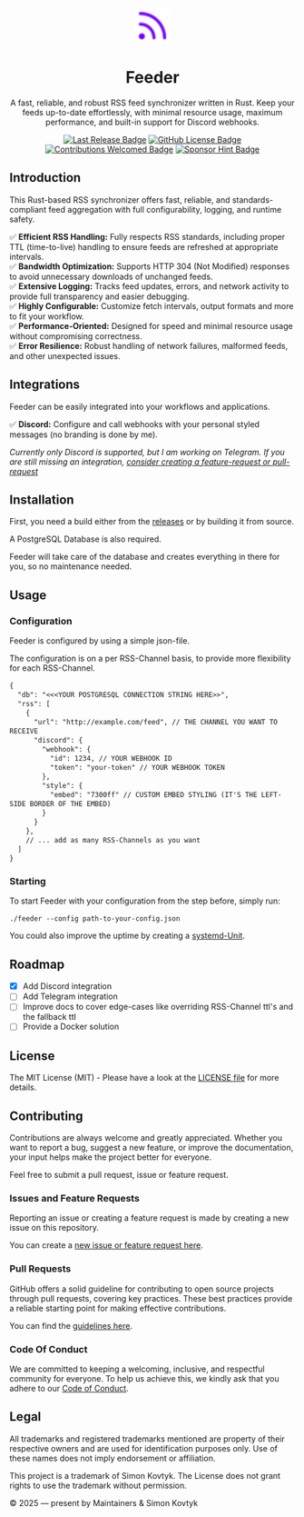 <div align="center">

  <img width="64" height="64" src="./docs/logo.svg" />

  # Feeder
  A fast, reliable, and robust RSS feed synchronizer written in Rust. Keep your feeds up-to-date effortlessly, with minimal resource usage, maximum performance, and built-in support for Discord webhooks.

  [![Last Release Badge](https://img.shields.io/github/v/release/simonkovtyk/feeder?sort=semver&display_name=release&color=7300ff&labelColor=27272a)](../../releases/latest)
  [![GitHub License Badge](https://img.shields.io/github/license/simonkovtyk/feeder?color=7300ff&labelColor=27272a)](./LICENSE)
  [![Contributions Welcomed Badge](https://img.shields.io/badge/contributions-welcomed-7300ff?labelColor=27272a)](#contributing)
  [![Sponsor Hint Badge](https://img.shields.io/badge/❤️-Sponsor_it-%23dc2626?style=flat&labelColor=27272a)](https://github.com/sponsors/simonkovtyk/)

</div>

## Introduction
This Rust-based RSS synchronizer offers fast, reliable, and standards-compliant feed aggregation with full configurability, logging, and runtime safety.

✅ **Efficient RSS Handling:** Fully respects RSS standards, including proper TTL (time-to-live) handling to ensure feeds are refreshed at appropriate intervals.  
✅ **Bandwidth Optimization:** Supports HTTP 304 (Not Modified) responses to avoid unnecessary downloads of unchanged feeds.  
✅ **Extensive Logging:** Tracks feed updates, errors, and network activity to provide full transparency and easier debugging.  
✅ **Highly Configurable:** Customize fetch intervals, output formats and more to fit your workflow.  
✅ **Performance-Oriented:** Designed for speed and minimal resource usage without compromising correctness.  
✅ **Error Resilience:** Robust handling of network failures, malformed feeds, and other unexpected issues.

## Integrations
Feeder can be easily integrated into your workflows and applications.

✅ **Discord:** Configure and call webhooks with your personal styled messages (no branding is done by me).

*Currently only Discord is supported, but I am working on Telegram. If you are still missing an integration, [consider creating a feature-request or pull-request](#contributing)*

## Installation

First, you need a build either from the [releases](../../releases/latest) or by building it from source.

A PostgreSQL Database is also required.

Feeder will take care of the database and creates everything in there for you, so no maintenance needed.

## Usage
### Configuration
Feeder is configured by using a simple json-file.

The configuration is on a per RSS-Channel basis, to provide more flexibility for each RSS-Channel.

```json5
{
  "db": "<<<YOUR POSTGRESQL CONNECTION STRING HERE>>",
  "rss": [
    {
      "url": "http://example.com/feed", // THE CHANNEL YOU WANT TO RECEIVE
      "discord": {
        "webhook": {
          "id": 1234, // YOUR WEBHOOK ID
          "token": "your-token" // YOUR WEBHOOK TOKEN
        },
        "style": {
          "embed": "7300ff" // CUSTOM EMBED STYLING (IT'S THE LEFT-SIDE BORDER OF THE EMBED)
        }
      }
    },
    // ... add as many RSS-Channels as you want
  ]
}
```
### Starting
To start Feeder with your configuration from the step before, simply run:
```shell
./feeder --config path-to-your-config.json
```

You could also improve the uptime by creating a [systemd-Unit](https://wiki.archlinux.org/title/Systemd).

## Roadmap
- [x] Add Discord integration
- [ ] Add Telegram integration
- [ ] Improve docs to cover edge-cases like overriding RSS-Channel ttl's and the fallback ttl
- [ ] Provide a Docker solution

## License
The MIT License (MIT) - Please have a look at the [LICENSE file](./LICENSE) for more details.

## Contributing
Contributions are always welcome and greatly appreciated. Whether you want to report a bug, suggest a new feature, or improve the documentation, your input helps make the project better for everyone.

Feel free to submit a pull request, issue or feature request.

### Issues and Feature Requests
Reporting an issue or creating a feature request is made by creating a new issue on this repository.

You can create a [new issue or feature request here](../../issues/new/choose).

### Pull Requests
GitHub offers a solid guideline for contributing to open source projects through pull requests, covering key practices. These best practices provide a reliable starting point for making effective contributions.

You can find the [guidelines here](https://docs.github.com/get-started/exploring-projects-on-github/contributing-to-a-project).

### Code Of Conduct
We are committed to keeping a welcoming, inclusive, and respectful community for everyone. To help us achieve this, we kindly ask that you adhere to our [Code of Conduct](./CODE_OF_CONDUCT.md).

## Legal

All trademarks and registered trademarks mentioned are property of their respective owners and are used for identification purposes only. Use of these names does not imply endorsement or affiliation.

This project is a trademark of Simon Kovtyk. The License does not grant rights to use the trademark without permission.

© 2025 — present by Maintainers & Simon Kovtyk
